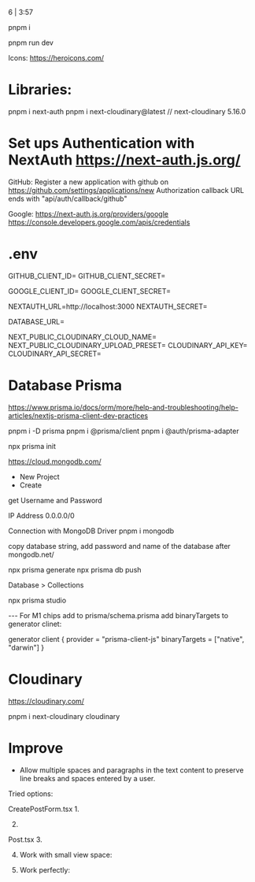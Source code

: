 6 | 3:57

pnpm i

pnpm run dev


Icons:
https://heroicons.com/


# Libraries:

pnpm i next-auth
pnpm i next-cloudinary@latest  // next-cloudinary 5.16.0


# Set ups Authentication with NextAuth https://next-auth.js.org/

GitHub:
Register a new application with github on https://github.com/settings/applications/new
Authorization callback URL ends with "api/auth/callback/github"

Google:
https://next-auth.js.org/providers/google
https://console.developers.google.com/apis/credentials

# .env

GITHUB_CLIENT_ID=
GITHUB_CLIENT_SECRET=

GOOGLE_CLIENT_ID=
GOOGLE_CLIENT_SECRET=

NEXTAUTH_URL=http://localhost:3000
NEXTAUTH_SECRET=

DATABASE_URL=

NEXT_PUBLIC_CLOUDINARY_CLOUD_NAME=
NEXT_PUBLIC_CLOUDINARY_UPLOAD_PRESET=
CLOUDINARY_API_KEY=
CLOUDINARY_API_SECRET=


# Database Prisma
https://www.prisma.io/docs/orm/more/help-and-troubleshooting/help-articles/nextjs-prisma-client-dev-practices

pnpm i -D prisma
pnpm i @prisma/client
pnpm i @auth/prisma-adapter

npx prisma init

https://cloud.mongodb.com/

+ New Project
+ Create

get Username and Password


IP Address
0.0.0.0/0

Connection with MongoDB Driver
pnpm i mongodb

copy database string, add password and name of the database after mongodb.net/

npx prisma generate
npx prisma db push

Database > Collections

npx prisma studio

--- For M1 chips add to prisma/schema.prisma add binaryTargets to generator clinet:

generator client {
  provider        = "prisma-client-js"
  binaryTargets   = ["native", "darwin"]
}

# Cloudinary

https://cloudinary.com/

pnpm i next-cloudinary cloudinary


# Improve

- Allow multiple spaces and paragraphs in the text content to preserve line breaks and spaces entered by a user.

Tried options:

CreatePostForm.tsx
1.
<!-- className="border border-gray-300 p-2 min-h-20 break-words whitespace-pre-line" -->
      

2.
<!-- <div dangerouslySetInnerHTML={{ __html: content }}></div> -->

Post.tsx
3. 
<!-- <div dangerouslySetInnerHTML={{ __html: content }} className="content"></div> -->

4. Work with small view space:
<!-- <textarea className="content" readOnly value={content}></textarea>  -->

5. Work perfectly:
<!-- <div className="content whitespace-pre-line">{content}</div>
or
<p></p> -->